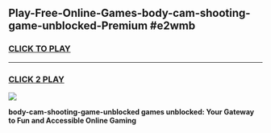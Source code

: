 
## Play-Free-Online-Games-body-cam-shooting-game-unblocked-Premium #e2wmb
<h3>
<a href="https://premium.freeplayer.one?title=body-cam-shooting-game-unblocked&ref=8M">CLICK TO PLAY</a></h3>
<hr>

<h3>
<a href="https://premium.freeplayer.one?title=body-cam-shooting-game-unblocked&ref=8M">CLICK 2 PLAY</a>
  
</h3>

<a href="https://premium.freeplayer.one?title=body-cam-shooting-game-unblocked&ref=8M"><img src="https://clearcache.store/games.png"></a>


**body-cam-shooting-game-unblocked games unblocked: Your Gateway to Fun and Accessible Online Gaming**
